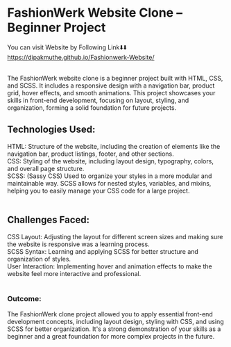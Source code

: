 # FashionWerk Website Clone – Beginner Project
You can visit Website by Following Link⬇️⬇️<br>
https://dipakmuthe.github.io/Fashionwerk-Website/
<br>
<br>



The FashionWerk website clone is a beginner project built with HTML, CSS, and SCSS. It includes a responsive design with a navigation bar, product grid, hover effects, and smooth animations. This project showcases your skills in front-end development, focusing on layout, styling, and organization, forming a solid foundation for future projects. 



## Technologies Used:

HTML: Structure of the website, including the creation of elements like the navigation bar, product listings, footer, and other sections.
<br>
CSS: Styling of the website, including layout design, typography, colors, and overall page structure.<br>
SCSS: (Sassy CSS) Used to organize your styles in a more modular and maintainable way. SCSS allows for nested styles, variables, and mixins, helping you to easily manage your CSS code for a large project.
<br><br>

## Challenges Faced:

CSS Layout: Adjusting the layout for different screen sizes and making sure the website is responsive was a learning process.<br>
SCSS Syntax: Learning and applying SCSS for better structure and organization of styles.<br>
User Interaction: Implementing hover and animation effects to make the website feel more interactive and professional.<br><br>

### Outcome: <br>
The FashionWerk clone project allowed you to apply essential front-end development concepts, including layout design, styling with CSS, and using SCSS for better organization. It's a strong demonstration of your skills as a beginner and a great foundation for more complex projects in the future.

